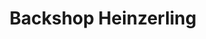 ---
title: "Backshop Heinzerling"
url: /rotenburg-an-der-fulda/backshop-heinzerling/
shop: Bäckerei
---
